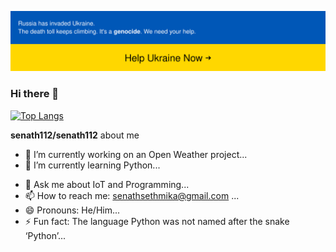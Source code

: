 [![Stand With Ukraine](https://raw.githubusercontent.com/vshymanskyy/StandWithUkraine/main/banner2-direct.svg)](https://stand-with-ukraine.pp.ua)
### Hi there 👋
<!---[![Senath's GitHub stats](https://github-readme-stats.vercel.app/api?username=senath112)](https://github.com/senath112)-->
[![Top Langs](https://github-readme-stats.vercel.app/api/top-langs/?username=senath112)](https://github.com/senath112)


**senath112/senath112**  about me

- 🔭 I’m currently working on an Open Weather project...
- 🌱 I’m currently learning Python...
<!--- 👯 I’m looking to collaborate on ...
 - 🤔 I’m looking for help with ...-->
- 💬 Ask me about IoT and Programming...
- 📫 How to reach me: senathsethmika@gmail.com ...
- 😄 Pronouns: He/Him...
- ⚡ Fun fact: The language Python was not named after the snake ‘Python’...

